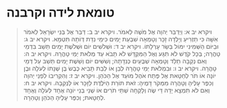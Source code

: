 # טומאת לידה וקרבנה

> ויקרא יב א: וַיְדַבֵּר יְהוָה אֶל מֹשֶׁה לֵּאמֹר.
> ויקרא יב ב: דַּבֵּר אֶל בְּנֵי יִשְׂרָאֵל לֵאמֹר אִשָּׁה כִּי תַזְרִיעַ וְיָלְדָה זָכָר וְטָמְאָה שִׁבְעַת יָמִים כִּימֵי נִדַּת דְּוֹתָהּ תִּטְמָא.
> ויקרא יב ג: וּבַיּוֹם הַשְּׁמִינִי יִמּוֹל בְּשַׂר עָרְלָתוֹ.
> ויקרא יב ד: וּשְׁלֹשִׁים יוֹם וּשְׁלֹשֶׁת יָמִים תֵּשֵׁב בִּדְמֵי טָהֳרָה; בְּכָל קֹדֶשׁ לֹא תִגָּע וְאֶל הַמִּקְדָּשׁ לֹא תָבֹא עַד מְלֹאת יְמֵי טָהֳרָהּ.
> ויקרא יב ה: וְאִם נְקֵבָה תֵלֵד וְטָמְאָה שְׁבֻעַיִם כְּנִדָּתָהּ; וְשִׁשִּׁים יוֹם וְשֵׁשֶׁת יָמִים תֵּשֵׁב עַל דְּמֵי טָהֳרָה.
> ויקרא יב ו: וּבִמְלֹאת יְמֵי טָהֳרָהּ לְבֵן אוֹ לְבַת תָּבִיא כֶּבֶשׂ בֶּן שְׁנָתוֹ לְעֹלָה וּבֶן יוֹנָה אוֹ תֹר לְחַטָּאת אֶל פֶּתַח אֹהֶל מוֹעֵד אֶל הַכֹּהֵן.
> ויקרא יב ז: וְהִקְרִיבוֹ לִפְנֵי יְהוָה וְכִפֶּר עָלֶיהָ וְטָהֲרָה מִמְּקֹר דָּמֶיהָ:  זֹאת תּוֹרַת הַיֹּלֶדֶת לַזָּכָר אוֹ לַנְּקֵבָה.
> ויקרא יב ח: וְאִם לֹא תִמְצָא יָדָהּ דֵּי שֶׂה וְלָקְחָה שְׁתֵּי תֹרִים אוֹ שְׁנֵי בְּנֵי יוֹנָה אֶחָד לְעֹלָה וְאֶחָד לְחַטָּאת; וְכִפֶּר עָלֶיהָ הַכֹּהֵן וְטָהֵרָה. 
 

